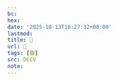 ```yaml
---
bc:
hex:
date: '2025-10-13T10:27:32+08:00'
lastmod:
title: 􅏂
url: 􅏂
tags: [䮡]
src: DCCV
note:
---
```


